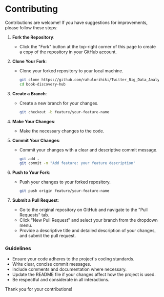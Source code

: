 # Contributing

Contributions are welcome! If you have suggestions for improvements, please follow these steps:

1. **Fork the Repository**:

   - Click the "Fork" button at the top-right corner of this page to create a copy of the repository in your GitHub account.

2. **Clone Your Fork**:

   - Clone your forked repository to your local machine.
     ```bash
     git clone https://github.com/rahulorihiki/Twitter_Big_Data_Analysis_using_MapReduce
     cd book-discovery-hub
     ```

3. **Create a Branch**:

   - Create a new branch for your changes.
     ```bash
     git checkout -b feature/your-feature-name
     ```

4. **Make Your Changes**:

   - Make the necessary changes to the code.

5. **Commit Your Changes**:

   - Commit your changes with a clear and descriptive commit message.
     ```bash
     git add .
     git commit -m "Add feature: your feature description"
     ```

6. **Push to Your Fork**:

   - Push your changes to your forked repository.
     ```bash
     git push origin feature/your-feature-name
     ```

7. **Submit a Pull Request**:
   - Go to the original repository on GitHub and navigate to the "Pull Requests" tab.
   - Click "New Pull Request" and select your branch from the dropdown menu.
   - Provide a descriptive title and detailed description of your changes, and submit the pull request.

### Guidelines

- Ensure your code adheres to the project's coding standards.
- Write clear, concise commit messages.
- Include comments and documentation where necessary.
- Update the README file if your changes affect how the project is used.
- Be respectful and considerate in all interactions.

Thank you for your contributions!
